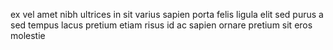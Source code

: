 ex vel amet nibh ultrices in sit varius sapien porta felis ligula elit sed purus
a sed tempus lacus pretium etiam risus id ac sapien ornare pretium sit eros
molestie